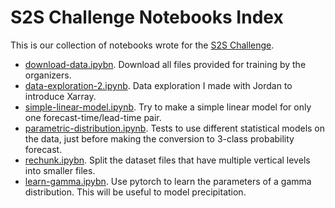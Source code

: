 # S2S Challenge Notebooks Index

This is our collection of notebooks wrote for the [S2S Challenge](https://s2s-ai-challenge.github.io/).

- [download-data.ipybn](./download-data.ipybn). Download all files provided for training by the organizers.
- [data-exploration-2.ipynb](./data-exploration-2.ipybn). Data exploration I made with Jordan to introduce Xarray.
- [simple-linear-model.ipynb](./simple-linear-model.ipynb). Try to make a simple linear model for only one forecast-time/lead-time pair.
- [parametric-distribution.ipynb](./parametric-distribution.ipynb). Tests to use different statistical models on the data, just before making the conversion to 3-class probability forecast.
- [rechunk.ipybn](./rechunk.ipybn). Split the dataset files that have multiple vertical levels into smaller files. 
- [learn-gamma.ipybn](./learn-gamma.ipybn). Use pytorch to learn the parameters of a gamma distribution. This will be useful to model precipitation.